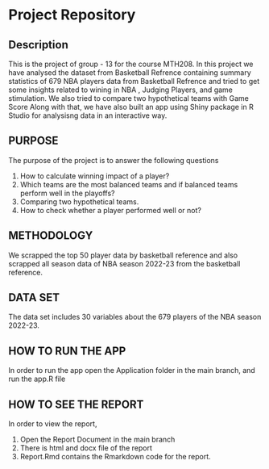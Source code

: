 # Project Repository

## Description

This is the project of group - 13 for the course MTH208. In this project we have analysed the dataset from Basketball Refrence containing summary statistics of 679 NBA players data from  Basketball Refrence and tried to get some insights related to wining in NBA , Judging Players, and game stimulation. We also tried to compare two hypothetical teams with Game Score Along with that, we have also built an app using Shiny package in R Studio for analysisng data in an interactive way.

## PURPOSE 

The purpose of the project is to answer the following questions
1. How to calculate winning impact of a player?
2. Which teams are the most balanced teams and if balanced teams perform well in the playoffs?
3.	Comparing two hypothetical teams.
4.	How to check whether a player performed well or not?



## METHODOLOGY

We scrapped the top 50 player data by basketball reference and also scrapped all season data of NBA season 2022-23 from the basketball reference.



## DATA SET

The data set includes 30 variables about the 679 players of the NBA season 2022-23.


## HOW TO RUN THE APP

In order to run the app open the Application folder in the main branch, and run the app.R file

## HOW TO SEE THE REPORT

In order to view the report,
1. Open the Report Document in the main branch
2. There is html and docx file of the report
3. Report.Rmd contains the Rmarkdown code for the report.
 
